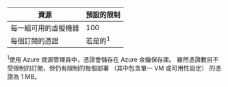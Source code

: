 資源|預設的限制
---|---
每一組可用的虛擬機器 | 100 
每個訂閱的憑證|若是的<sup>1</sup>

<sup>1</sup>使用 Azure 資源管理員中，憑證會儲存在 Azure 金鑰保存庫。 雖然憑證數目不受限制的訂閱，但仍有限制的每個部署 （其中包含單一 VM 或可用性設定） 的憑證為 1 MB。
